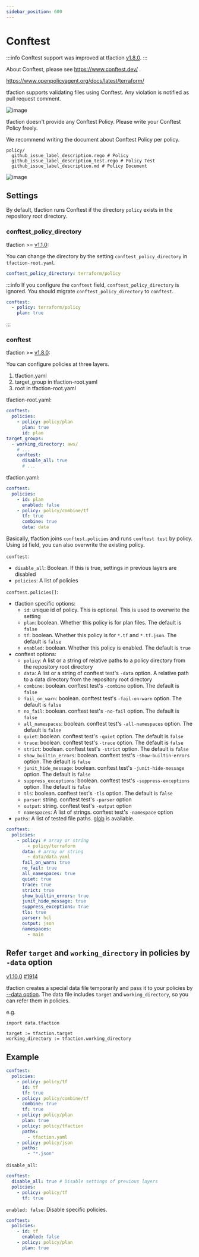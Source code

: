 ```yaml
---
sidebar_position: 600
---
```


# Conftest

:::info
Conftest support was improved at tfaction [v1.8.0](https://github.com/suzuki-shunsuke/tfaction/releases/tag/v1.8.0).
:::

About Conftest, please see https://www.conftest.dev/ .

https://www.openpolicyagent.org/docs/latest/terraform/

tfaction supports validating files using Conftest.
Any violation is notified as pull request comment.

![image](https://user-images.githubusercontent.com/13323303/150035710-249c4cbd-47fa-46d7-ae0d-28ab4ace1a64.png)

tfaction doesn't provide any Conftest Policy. Please write your Conftest Policy freely.

We recommend writing the document about Conftest Policy per policy.

```
policy/
  github_issue_label_description.rego # Policy
  github_issue_label_description_test.rego # Policy Test
  github_issue_label_description.md # Policy Document
```

![image](https://user-images.githubusercontent.com/13323303/150035773-1702fba7-5058-412f-b41c-f69793237dd7.png)

## Settings

By default, tfaction runs Conftest if the directory `policy` exists in the repository root directory.

### conftest_policy_directory

tfaction >= [v1.1.0](https://github.com/suzuki-shunsuke/tfaction/releases/tag/v1.1.0):

You can change the directory by the setting `conftest_policy_directory` in `tfaction-root.yaml`.

```yaml
conftest_policy_directory: terraform/policy
```

:::info
If you configure the `conftest` field, `conftest_policy_directory` is ignored.
You should migrate `conftest_policy_directory` to `conftest`.

```yaml
conftest:
  - policy: terraform/policy
    plan: true
```

:::

### conftest

tfaction >= [v1.8.0](https://github.com/suzuki-shunsuke/tfaction/releases/tag/v1.8.0):

You can configure policies at three layers.

1. tfaction.yaml
1. target_group in tfaction-root.yaml
1. root in tfaction-root.yaml

tfaction-root.yaml:

```yaml
conftest:
  policies:
    - policy: policy/plan
      plan: true
      id: plan
target_groups:
  - working_directory: aws/
    # ...
    conftest:
      disable_all: true
      # ...
```

tfaction.yaml:

```yaml
conftest:
  policies:
    - id: plan
      enabled: false
    - policy: policy/combine/tf
      tf: true
      combine: true
      data: data
```

Basically, tfaction joins `conftest.policies` and runs `conftest test` by policy.
Using `id` field, you can also overwrite the existing policy.

`conftest`:

- `disable_all`: Boolean. If this is true, settings in previous layers are disabled
- `policies`: A list of policies

`conftest.policies[]`:

- tfaction specific options:
  - `id`: unique id of policy. This is optional. This is used to overwrite the setting
  - `plan`: boolean. Whether this policy is for plan files. The default is `false`
  - `tf`: boolean. Whether this policy is for `*.tf` and `*.tf.json`. The default is `false`
  - `enabled`: boolean. Whether this policy is enabled. The default is `true`
- conftest options:
  - `policy`: A list or a string of relative paths to a policy directory from the repository root directory
  - `data`: A list or a string of conftest test's `-data` option. A relative path to a data directory from the repository root directory
  - `combine`: boolean. conftest test's `-combine` option. The default is `false`
  - `fail_on_warn`: boolean. conftest test's `-fail-on-warn` option. The default is `false`
  - `no_fail`: boolean. conftest test's `-no-fail` option. The default is `false`
  - `all_namespaces`: boolean. conftest test's `-all-namespaces` option. The default is `false`
  - `quiet`: boolean. conftest test's `-quiet` option. The default is `false`
  - `trace`: boolean. conftest test's `-trace` option. The default is `false`
  - `strict`: boolean. conftest test's `-strict` option. The default is `false`
  - `show_builtin_errors`: boolean. conftest test's `-show-builtin-errors` option. The default is `false`
  - `junit_hide_message`: boolean. conftest test's `-junit-hide-message` option. The default is `false`
  - `suppress_exceptions`: boolean. conftest test's `-suppress-exceptions` option. The default is `false`
  - `tls`: boolean. conftest test's `-tls` option. The default is `false`
  - `parser`: string. conftest test's `-parser` option
  - `output`: string. conftest test's `-output` option
  - `namespaces`: A list of strings. conftest test's `-namespace` option
- `paths`: A list of tested file paths. [glob](https://www.npmjs.com/package/glob) is available.

```yaml
conftest:
  policies:
    - policy: # array or string
        - policy/terraform
      data: # array or string
        - data/data.yaml
      fail_on_warn: true
      no_fail: true
      all_namespaces: true
      quiet: true
      trace: true
      strict: true
      show_builtin_errors: true
      junit_hide_message: true
      suppress_exceptions: true
      tls: true
      parser: hcl
      output: json
      namespaces:
        - main
```

## Refer `target` and `working_directory` in policies by `-data` option

[v1.10.0](https://github.com/suzuki-shunsuke/tfaction/releases/tag/v1.9.0) [#1914](https://github.com/suzuki-shunsuke/tfaction/pull/1914)

tfaction creates a special data file temporarily and pass it to your policies by [--data option](https://www.conftest.dev/options/#-data).
The data file includes `target` and `working_directory`, so you can refer them in policies.

e.g.

```rego
import data.tfaction

target := tfaction.target
working_directory := tfaction.working_directory
```

## Example

```yaml
conftest:
  policies:
    - policy: policy/tf
      id: tf
      tf: true
    - policy: policy/combine/tf
      combine: true
      tf: true
    - policy: policy/plan
      plan: true
    - policy: policy/tfaction
      paths:
        - tfaction.yaml
    - policy: policy/json
      paths:
        - "*.json"
```

`disable_all`:

```yaml
conftest:
  disable_all: true # Disable settings of previous layers
  policies:
    - policy: policy/tf
      tf: true
```

`enabled: false`: Disable specific policies.

```yaml
conftest:
  policies:
    - id: tf
      enabled: false
    - policy: policy/plan
      plan: true
```
